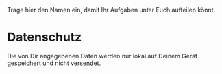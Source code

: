 Trage hier den Namen ein, damit Ihr Aufgaben unter Euch aufteilen könnt.

# Datenschutz
Die von Dir angegebenen Daten werden nur lokal auf Deinem Gerät gespeichert und nicht versendet.
